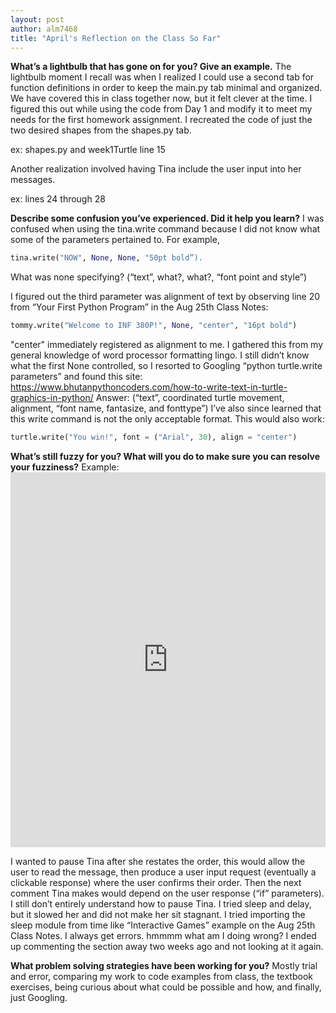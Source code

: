 ```yaml
---
layout: post
author: alm7468
title: "April's Reflection on the Class So Far"
---
```


**What’s a lightbulb that has gone on for you? Give an example.**
The lightbulb moment I recall was when I realized I could use a second tab for function definitions in order to keep the main.py tab minimal and organized. We have covered this in class together now, but it felt clever at the time. I figured this out while using the code from Day 1 and modify it to meet my needs for the first homework assignment. I recreated the code of just the two desired shapes from the shapes.py tab.
	
  ex: shapes.py and week1Turtle line 15

Another realization involved having Tina include the user input into her messages.
	
  ex: lines 24 through 28


**Describe some confusion you’ve experienced. Did it help you learn?**
I was confused when using the tina.write command because I did not know what some of the parameters pertained to. 
For example, 
```python
tina.write("NOW", None, None, "50pt bold”). 
```
What was none specifying? (“text”, what?, what?, “font point and style”)

I figured out the third parameter was alignment of text by observing line 20 from “Your First Python Program” in the Aug 25th Class Notes: 

```python
tommy.write("Welcome to INF 380P!", None, "center", "16pt bold")
```

"center" immediately registered as alignment to me. I gathered this from my general knowledge of word processor formatting lingo. I still didn’t know what the first None controlled, so I resorted to Googling “python turtle.write parameters” and found this site:  https://www.bhutanpythoncoders.com/how-to-write-text-in-turtle-graphics-in-python/ 
Answer: (“text”, coordinated turtle movement, alignment, “font name, fantasize, and fonttype”)
I’ve also since learned that this write command is not the only acceptable format. This would also work:
```python
turtle.write("You win!", font = ("Arial", 30), align = "center")
```
**What’s still fuzzy for you? What will you do to make sure you can resolve your fuzziness?**
Example:
    <iframe src="https://trinket.io/embed/python/baa7b987bc" width="100%" height="600" frameborder="0" marginwidth="0" marginheight="0" allowfullscreen></iframe>

I wanted to pause Tina after she restates the order, this would allow the user to read the message, then produce a user input request (eventually a clickable response)  where the user confirms their order. 
Then the next comment Tina makes would depend on the user response (“if” parameters). 
I still don’t entirely understand how to pause Tina. I tried sleep and delay, but it slowed her and did not make her sit stagnant. I tried importing the sleep module from time like “Interactive Games” example on the Aug 25th Class Notes. I always get errors. hmmmm what am I doing wrong?
I ended up commenting the section away two weeks ago and not looking at it again.

**What problem solving strategies have been working for you?**
Mostly trial and error, comparing my work to code examples from class, the textbook exercises, being curious about what could be possible and how, and finally, just Googling. 
